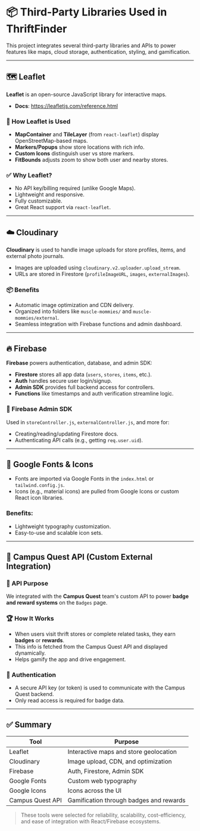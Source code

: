 # 📦 Third-Party Libraries Used in ThriftFinder

This project integrates several third-party libraries and APIs to power features like maps, cloud storage, authentication, styling, and gamification.

---

## 🗺️ Leaflet

**Leaflet** is an open-source JavaScript library for interactive maps.

- **Docs**: https://leafletjs.com/reference.html

### 🔧 How Leaflet is Used

- **MapContainer** and **TileLayer** (from `react-leaflet`) display OpenStreetMap-based maps.
- **Markers/Popups** show store locations with rich info.
- **Custom Icons** distinguish user vs store markers.
- **FitBounds** adjusts zoom to show both user and nearby stores.

### ✅ Why Leaflet?

- No API key/billing required (unlike Google Maps).
- Lightweight and responsive.
- Fully customizable.
- Great React support via `react-leaflet`.

---

## ☁️ Cloudinary

**Cloudinary** is used to handle image uploads for store profiles, items, and external photo journals.

- Images are uploaded using `cloudinary.v2.uploader.upload_stream`.
- URLs are stored in Firestore (`profileImageURL`, `images`, `externalImages`).

### 📦 Benefits

- Automatic image optimization and CDN delivery.
- Organized into folders like `muscle-mommies/` and `muscle-mommies/external`.
- Seamless integration with Firebase functions and admin dashboard.

---

## 🔥 Firebase

**Firebase** powers authentication, database, and admin SDK:

- **Firestore** stores all app data (`users`, `stores`, `items`, etc.).
- **Auth** handles secure user login/signup.
- **Admin SDK** provides full backend access for controllers.
- **Functions** like timestamps and auth verification streamline logic.

### 🔐 Firebase Admin SDK

Used in `storeController.js`, `externalController.js`, and more for:

- Creating/reading/updating Firestore docs.
- Authenticating API calls (e.g., getting `req.user.uid`).

---

## 🎨 Google Fonts & Icons

- Fonts are imported via Google Fonts in the `index.html` or `tailwind.config.js`.
- Icons (e.g., material icons) are pulled from Google Icons or custom React icon libraries.

### Benefits:

- Lightweight typography customization.
- Easy-to-use and scalable icon sets.

---

## 🎯 Campus Quest API (Custom External Integration)

### 🔗 API Purpose

We integrated with the **Campus Quest** team's custom API to power **badge and reward systems** on the `Badges` page.

### 🏆 How It Works

- When users visit thrift stores or complete related tasks, they earn **badges** or **rewards**.
- This info is fetched from the Campus Quest API and displayed dynamically.
- Helps gamify the app and drive engagement.

### 🔐 Authentication

- A secure API key (or token) is used to communicate with the Campus Quest backend.
- Only read access is required for badge data.

---

## ✅ Summary

| Tool             | Purpose                                 |
| ---------------- | --------------------------------------- |
| Leaflet          | Interactive maps and store geolocation  |
| Cloudinary       | Image upload, CDN, and optimization     |
| Firebase         | Auth, Firestore, Admin SDK              |
| Google Fonts     | Custom web typography                   |
| Google Icons     | Icons across the UI                     |
| Campus Quest API | Gamification through badges and rewards |

> These tools were selected for reliability, scalability, cost-efficiency, and ease of integration with React/Firebase ecosystems.
